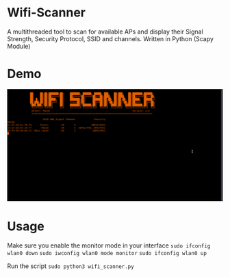 # Wifi-Scanner
A multithreaded tool to scan for available APs and display their Signal Strength, Security Protocol, SSID and channels. Written in Python (Scapy Module)

# Demo

![Wifi-Scanner](demo.gif)

# Usage

Make sure you enable the monitor mode in your interface
```sudo ifconfig wlan0 down```
```sudo iwconfig wlan0 mode monitor```
```sudo ifconfig wlan0 up```

Run the script
```sudo python3 wifi_scanner.py```
